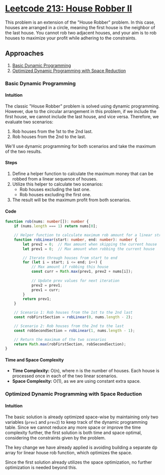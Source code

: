 # [Leetcode 213: House Robber II](https://leetcode.com/problems/house-robber-ii/)

This problem is an extension of the "House Robber" problem. In this case, houses are arranged in a circle, meaning the first house is the neighbor of the last house. You cannot rob two adjacent houses, and your aim is to rob houses to maximize your profit while adhering to the constraints.

## Approaches

1. [Basic Dynamic Programming](#basic-dynamic-programming)
2. [Optimized Dynamic Programming with Space Reduction](#optimized-dynamic-programming-with-space-reduction)

### Basic Dynamic Programming

#### Intuition

The classic "House Robber" problem is solved using dynamic programming. However, due to the circular arrangement in this problem, if we include the first house, we cannot include the last house, and vice versa. Therefore, we evaluate two scenarios:
1. Rob houses from the 1st to the 2nd last.
2. Rob houses from the 2nd to the last.

We'll use dynamic programming for both scenarios and take the maximum of the two results.

#### Steps

1. Define a helper function to calculate the maximum money that can be robbed from a linear sequence of houses.
2. Utilize this helper to calculate two scenarios:
   - Rob houses excluding the last one.
   - Rob houses excluding the first one.
3. The result will be the maximum profit from both scenarios.

#### Code

```typescript
function rob(nums: number[]): number {
    if (nums.length === 1) return nums[0];

    // Helper function to calculate maximum rob amount for a linear street of houses
    function robLinear(start: number, end: number): number {
        let prev2 = 0;  // Max amount when skipping the current house
        let prev1 = 0;  // Max amount when robbing the current house

        // Iterate through houses from start to end
        for (let i = start; i <= end; i++) {
            // Max amount if robbing this house
            const curr = Math.max(prev1, prev2 + nums[i]);
            
            // Update prev values for next iteration
            prev2 = prev1;
            prev1 = curr;
        }
        return prev1;
    }

    // Scenario 1: Rob houses from the 1st to the 2nd last
    const robFirstSection = robLinear(0, nums.length - 2);

    // Scenario 2: Rob houses from the 2nd to the last
    const robSecondSection = robLinear(1, nums.length - 1);

    // Return the maximum of the two scenarios
    return Math.max(robFirstSection, robSecondSection);
}
```

#### Time and Space Complexity

- **Time Complexity:** O(n), where n is the number of houses. Each house is processed once in each of the two linear scenarios.
- **Space Complexity:** O(1), as we are using constant extra space.

### Optimized Dynamic Programming with Space Reduction

#### Intuition

The basic solution is already optimized space-wise by maintaining only two variables (`prev1` and `prev2`) to keep track of the dynamic programming table. Since we cannot reduce any more space or improve the time complexity further, the first solution is both time and space optimal, considering the constraints given by the problem.

The key change we have already applied is avoiding building a separate dp array for linear house rob function, which optimizes the space.

Since the first solution already utilizes the space optimization, no further optimization is needed beyond this.


